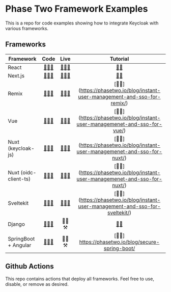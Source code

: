 # Phase Two Framework Examples

This is a repo for code examples showing how to integrate Keycloak with various frameworks.

## Frameworks

| Framework             |                    Code                    |                             Live                             |                                    Tutorial                                    |
| --------------------- | :----------------------------------------: | :----------------------------------------------------------: | :----------------------------------------------------------------------------: |
| React                 |       [🧑‍💻📁](./frameworks/reactjs/)        |      [👩‍💻🚀](https://phasetwo-react-example.vercel.app)       |  [👩‍🏫](https://phasetwo.io/blog/instant-user-managemenet-and-sso-for-reactjs/)  |
| Next.js               |        [🧑‍💻📁](./frameworks/nextjs/)        |      [👩‍💻🚀](https://phasetwo-nextjs-example.vercel.app)      |  [👩‍🏫](https://phasetwo.io/blog/instant-user-managemenet-and-sso-for-nextjs/)   |
| Remix                 |        [🧑‍💻📁](./frameworks/remix/)         |      [👩‍💻🚀](https://phasetwo-remix-example.vercel.app)       |   [👩‍🏫] (https://phasetwo.io/blog/instant-user-management-and-sso-for-remix/)   |
| Vue                   |         [🧑‍💻📁](./frameworks/vue/)          |       [👩‍💻🚀](https://phasetwo-vue-example.vercel.app)        |   [👩‍🏫] (https://phasetwo.io/blog/instant-user-managemenet-and-sso-for-vue/)    |
| Nuxt (keycloak-js)    |   [🧑‍💻📁](./frameworks/nuxt/keycloak-js/)   | [👩‍💻🚀](https://phasetwo-nuxt-keycloakjs-example.vercel.app/) |   [👩‍🏫] (https://phasetwo.io/blog/instant-user-managemenet-and-sso-for-nuxt/)   |
| Nuxt (oidc-client-ts) | [🧑‍💻📁](./frameworks/nuxt/oidc-client-ts/)  |    [👩‍💻🚀](https://phasetwo-nuxt-oidc-example.vercel.app/)    |   [👩‍🏫] (https://phasetwo.io/blog/instant-user-managemenet-and-sso-for-nuxt/)   |
| Sveltekit             |      [🧑‍💻📁](./frameworks/sveltekit/)       |    [👩‍💻🚀](https://phasetwo-sveltekit-example.vercel.app)     | [👩‍🏫] (https://phasetwo.io/blog/instant-user-management-and-sso-for-sveltekit/) |
| Django                |        [🧑‍💻📁](./frameworks/django/)        |                             👩‍💻⚒️                             |                 [👩‍🏫](https://phasetwo.io/blog/secure-django/)                  |
| SpringBoot + Angular  | [🧑‍💻📁](./frameworks/spring-boot-keycloak/) |                             👩‍💻⚒️                             |               [👩‍🏫] https://phasetwo.io/blog/secure-spring-boot/                |

## Github Actions

This repo contains actions that deploy all frameworks. Feel free to use, disable, or remove as desired.
